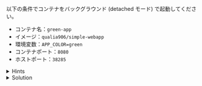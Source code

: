 以下の条件でコンテナをバックグラウンド (detached モード) で起動してください。

- コンテナ名：`green-app`
- イメージ：`qualia906/simple-webapp`
- 環境変数：`APP_COLOR=green`
- コンテナポート：`8080`
- ホストポート：`38285`

<details>
  <summary>Hints</summary>

`-p 38285:8080` でポートマッピングを設定します。  
`-e APP_COLOR=green` で環境変数を設定します。

</details>

<details>
  <summary>Solution</summary>

`docker container run -d -p 38285:8080 -e APP_COLOR=green --name green-app qualia906/simple-webapp`{{execute}} を実行します。 

</details>
